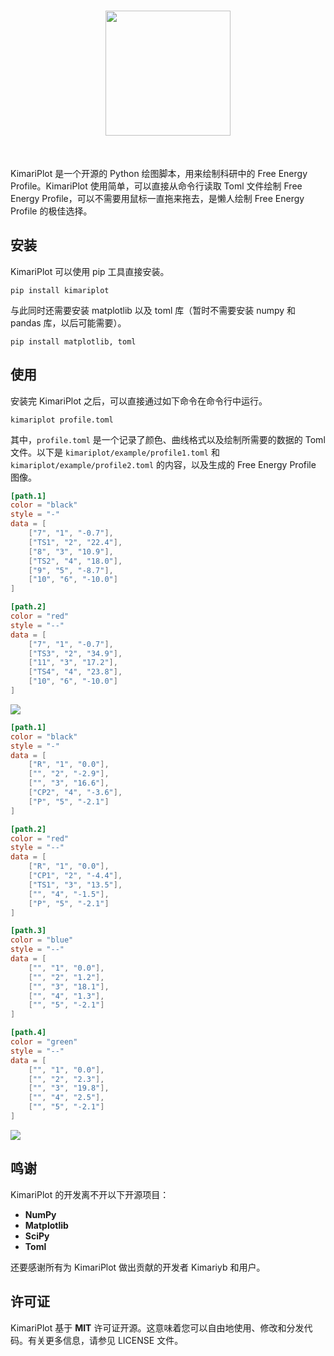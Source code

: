 <h1 align="center">
    <img src="figure/logo.png" width="200">
</h1><br>

KimariPlot 是一个开源的 Python 绘图脚本，用来绘制科研中的 Free Energy Profile。KimariPlot 使用简单，可以直接从命令行读取 Toml 文件绘制 Free Energy Profile，可以不需要用鼠标一直拖来拖去，是懒人绘制 Free Energy Profile 的极佳选择。

## 安装

KimariPlot 可以使用 pip 工具直接安装。

```shell
pip install kimariplot
```

与此同时还需要安装 matplotlib 以及 toml 库（暂时不需要安装 numpy 和 pandas 库，以后可能需要）。

```shell
pip install matplotlib, toml
```

## 使用

安装完 KimariPlot 之后，可以直接通过如下命令在命令行中运行。

```shell
kimariplot profile.toml
```

其中，`profile.toml` 是一个记录了颜色、曲线格式以及绘制所需要的数据的 Toml 文件。以下是 `kimariplot/example/profile1.toml` 和 `kimariplot/example/profile2.toml` 的内容，以及生成的 Free Energy Profile 图像。

```toml
[path.1]
color = "black"
style = "-"
data = [
    ["7", "1", "-0.7"],
    ["TS1", "2", "22.4"],
    ["8", "3", "10.9"],
    ["TS2", "4", "18.0"],
    ["9", "5", "-8.7"],
    ["10", "6", "-10.0"]
]

[path.2]
color = "red"
style = "--"
data = [
    ["7", "1", "-0.7"],
    ["TS3", "2", "34.9"],
    ["11", "3", "17.2"],
    ["TS4", "4", "23.8"],
    ["10", "6", "-10.0"]
]
```

<img src="figure/1.png">

```toml
[path.1]
color = "black"
style = "-"
data = [
    ["R", "1", "0.0"],
    ["", "2", "-2.9"],
    ["", "3", "16.6"],
    ["CP2", "4", "-3.6"],
    ["P", "5", "-2.1"]
]

[path.2]
color = "red"
style = "--"
data = [
    ["R", "1", "0.0"],
    ["CP1", "2", "-4.4"],
    ["TS1", "3", "13.5"],
    ["", "4", "-1.5"],
    ["P", "5", "-2.1"]
]

[path.3]
color = "blue"
style = "--"
data = [
    ["", "1", "0.0"],
    ["", "2", "1.2"],
    ["", "3", "18.1"],
    ["", "4", "1.3"],
    ["", "5", "-2.1"]
]

[path.4]
color = "green"
style = "--"
data = [
    ["", "1", "0.0"],
    ["", "2", "2.3"],
    ["", "3", "19.8"],
    ["", "4", "2.5"],
    ["", "5", "-2.1"]
]
```

<img src="figure/2.png">

## 鸣谢

KimariPlot 的开发离不开以下开源项目：

- **NumPy**
- **Matplotlib**
- **SciPy**
- **Toml**

还要感谢所有为 KimariPlot 做出贡献的开发者 Kimariyb 和用户。

## 许可证

KimariPlot 基于 **MIT** 许可证开源。这意味着您可以自由地使用、修改和分发代码。有关更多信息，请参见 LICENSE 文件。